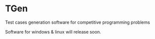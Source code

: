 # TGen
Test cases generation software for competitive programming problems

Software for windows & linux will release soon.
